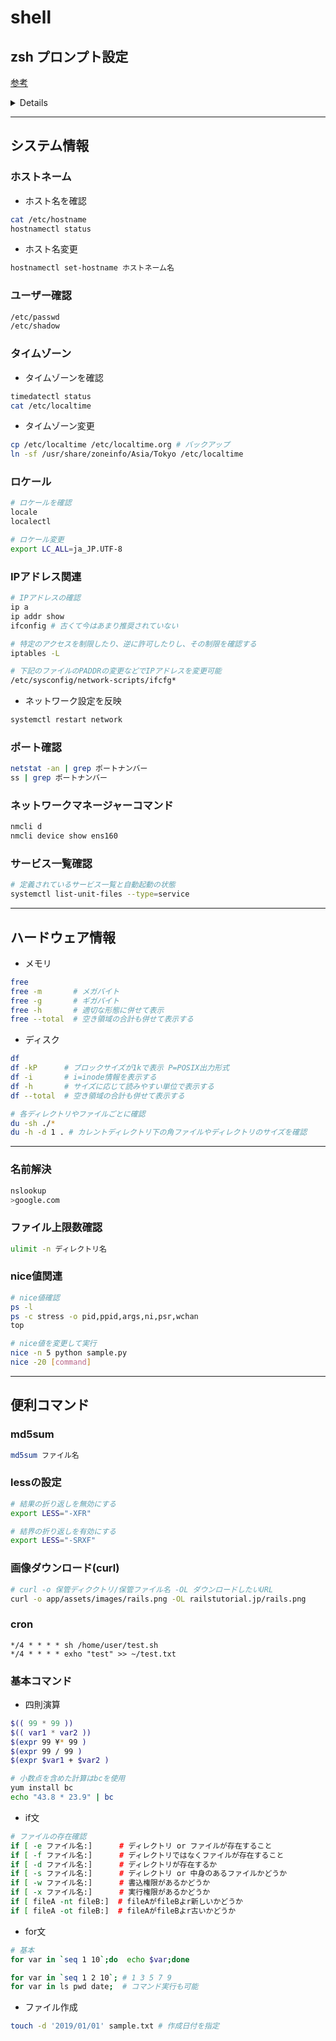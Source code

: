 # shell

## zsh プロンプト設定

[参考](http://tegetegekibaru.blogspot.com/2012/08/zsh_2.html)

<details>
<sammary>タイトル</sammary>
<pre><code>
# zshではプロンプト設定は'PROMPT'の変数で設定
# %F{カラー}表示したい文字列%f　→　%Fと%fで囲まれた文字を色変更可能
# %Uと%uで囲まれた文字を下線部表示
# %n = ユーザー名
# %m = ホスト名
# %d = カレントディレクトリ名
# %D = 日付(yy-mm-dd)
# %* = 時間(hh:mm:ss)
PROMT='[%F{yellow}%U%n%u@%m%f]
$ '
# zshでは↑改行したら表示も改行が反映される
# コンソール右側に表示されるプロンプト
RPROMT='[%F{green}%d : %D %*%f]
</code></pre>
</details>

---

## システム情報

### ホストネーム

* ホスト名を確認

```sh
cat /etc/hostname  
hostnamectl status 
```

* ホスト名変更

```sh
hostnamectl set-hostname ホストネーム名
```

### ユーザー確認

```sh
/etc/passwd
/etc/shadow
```

### タイムゾーン

* タイムゾーンを確認

```sh
timedatectl status
cat /etc/localtime
```

* タイムゾーン変更

```sh
cp /etc/localtime /etc/localtime.org # バックアップ
ln -sf /usr/share/zoneinfo/Asia/Tokyo /etc/localtime
```

### ロケール

```sh
# ロケールを確認
locale
localectl

# ロケール変更
export LC_ALL=ja_JP.UTF-8
```

### IPアドレス関連

```sh
# IPアドレスの確認
ip a
ip addr show
ifconfig # 古くて今はあまり推奨されていない

# 特定のアクセスを制限したり、逆に許可したりし、その制限を確認する
iptables -L

# 下記のファイルのPADDRの変更などでIPアドレスを変更可能
/etc/sysconfig/network-scripts/ifcfg*
```

* ネットワーク設定を反映

```sh
systemctl restart network
```

### ポート確認

```sh
netstat -an | grep ポートナンバー
ss | grep ポートナンバー
```

### ネットワークマネージャーコマンド

```sh
nmcli d
nmcli device show ens160
```

### サービス一覧確認

```sh
# 定義されているサービス一覧と自動起動の状態
systemctl list-unit-files --type=service
```

---

## ハードウェア情報

* メモリ

```sh
free 
free -m       # メガバイト
free -g       # ギガバイト
free -h       # 適切な形態に併せて表示
free --total  # 空き領域の合計も併せて表示する

```

* ディスク

```sh
df
df -kP      # ブロックサイズが1kで表示 P=POSIX出力形式
df -i       # i=inode情報を表示する
df -h       # サイズに応じて読みやすい単位で表示する
df --total  # 空き領域の合計も併せて表示する

# 各ディレクトリやファイルごとに確認
du -sh ./*
du -h -d 1 . # カレントディレクトリ下の角ファイルやディレクトリのサイズを確認
```

---

### 名前解決

```sh
nslookup
>google.com
```

### ファイル上限数確認

```sh
ulimit -n ディレクトリ名
```

### nice値関連

```sh
# nice値確認
ps -l
ps -c stress -o pid,ppid,args,ni,psr,wchan
top 

# nice値を変更して実行
nice -n 5 python sample.py
nice -20 [command]
```

---

## 便利コマンド

### md5sum

```sh
md5sum ファイル名
```

### lessの設定

```sh
# 結果の折り返しを無効にする
export LESS="-XFR"

# 結界の折り返しを有効にする
export LESS="-SRXF"
```

### 画像ダウンロード(curl)

```sh
# curl -o 保管ディククトリ/保管ファイル名 -OL ダウンロードしたいURL
curl -o app/assets/images/rails.png -OL railstutorial.jp/rails.png
```

### cron

```cron
*/4 * * * * sh /home/user/test.sh
*/4 * * * * exho "test" >> ~/test.txt
```

### 基本コマンド

* 四則演算

```sh
$(( 99 * 99 ))
$(( var1 * var2 ))
$(expr 99 ¥* 99 )
$(expr 99 / 99 )
$(expr $var1 + $var2 )

# 小数点を含めた計算はbcを使用
yum install bc
echo "43.8 * 23.9" | bc 
```

* if文

```sh
# ファイルの存在確認
if [ -e ファイル名:]      # ディレクトリ or ファイルが存在すること 
if [ -f ファイル名:]      # ディレクトリではなくファイルが存在すること 
if [ -d ファイル名:]      # ディレクトリが存在するか
if [ -s ファイル名:]      # ディレクトリ or 中身のあるファイルかどうか
if [ -w ファイル名:]      # 書込権限があるかどうか
if [ -x ファイル名:]      # 実行権限があるかどうか
if [ fileA -nt fileB:]  # fileAがfileBよr新しいかどうか
if [ fileA -ot fileB:]  # fileAがfileBよr古いかどうか

```

* for文

```sh
# 基本
for var in `seq 1 10`;do  echo $var;done

for var in `seq 1 2 10`; # 1 3 5 7 9
for var in ls pwd date;  # コマンド実行も可能
```

* ファイル作成

```sh
touch -d '2019/01/01' sample.txt # 作成日付を指定
```
